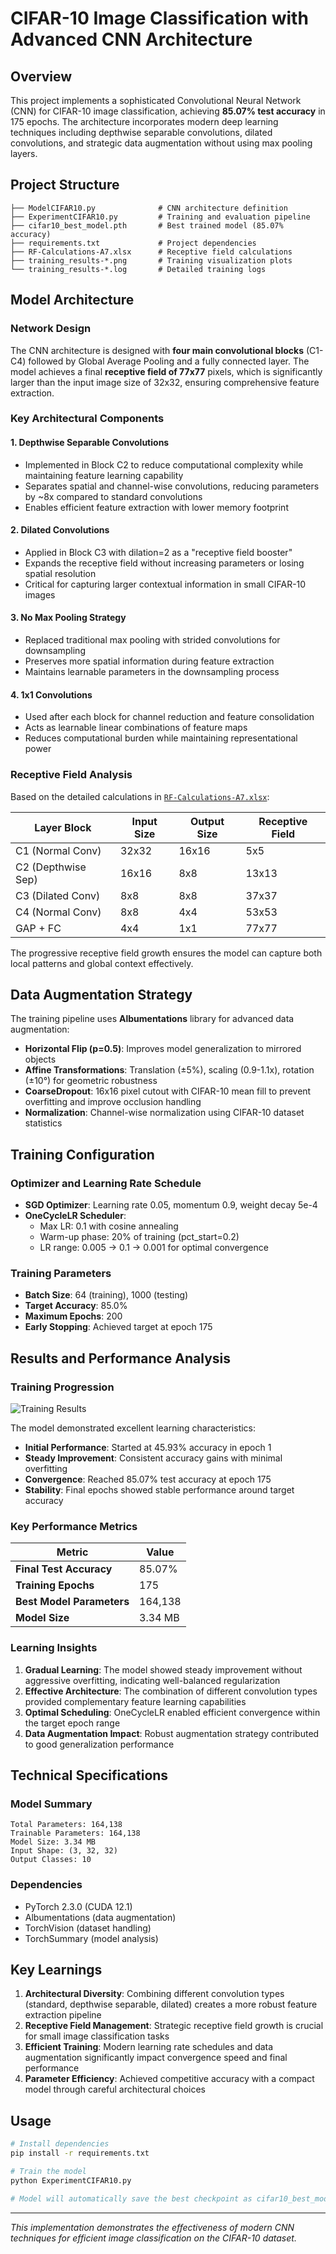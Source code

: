 # CIFAR-10 Image Classification with Advanced CNN Architecture

## Overview

This project implements a sophisticated Convolutional Neural Network (CNN) for CIFAR-10 image classification, achieving **85.07% test accuracy** in 175 epochs. The architecture incorporates modern deep learning techniques including depthwise separable convolutions, dilated convolutions, and strategic data augmentation without using max pooling layers.

## Project Structure

```text
├── ModelCIFAR10.py              # CNN architecture definition
├── ExperimentCIFAR10.py         # Training and evaluation pipeline
├── cifar10_best_model.pth       # Best trained model (85.07% accuracy)
├── requirements.txt             # Project dependencies
├── RF-Calculations-A7.xlsx      # Receptive field calculations
├── training_results-*.png       # Training visualization plots
└── training_results-*.log       # Detailed training logs
```

## Model Architecture

### Network Design

The CNN architecture is designed with **four main convolutional blocks** (C1-C4) followed by Global Average Pooling and a fully connected layer. The model achieves a final **receptive field of 77x77** pixels, which is significantly larger than the input image size of 32x32, ensuring comprehensive feature extraction.

### Key Architectural Components

#### 1. **Depthwise Separable Convolutions**

- Implemented in Block C2 to reduce computational complexity while maintaining feature learning capability
- Separates spatial and channel-wise convolutions, reducing parameters by ~8x compared to standard convolutions
- Enables efficient feature extraction with lower memory footprint

#### 2. **Dilated Convolutions**

- Applied in Block C3 with dilation=2 as a "receptive field booster"
- Expands the receptive field without increasing parameters or losing spatial resolution
- Critical for capturing larger contextual information in small CIFAR-10 images

#### 3. **No Max Pooling Strategy**

- Replaced traditional max pooling with strided convolutions for downsampling
- Preserves more spatial information during feature extraction
- Maintains learnable parameters in the downsampling process

#### 4. **1x1 Convolutions**

- Used after each block for channel reduction and feature consolidation
- Acts as learnable linear combinations of feature maps
- Reduces computational burden while maintaining representational power

### Receptive Field Analysis

Based on the detailed calculations in [`RF-Calculations-A7.xlsx`](RF-Calculations-A7.xlsx):

| Layer Block | Input Size | Output Size | Receptive Field |
|-------------|------------|-------------|-----------------|
| C1 (Normal Conv) | 32x32 | 16x16 | 5x5 |
| C2 (Depthwise Sep) | 16x16 | 8x8 | 13x13 |
| C3 (Dilated Conv) | 8x8 | 8x8 | 37x37 |
| C4 (Normal Conv) | 8x8 | 4x4 | 53x53 |
| GAP + FC | 4x4 | 1x1 | 77x77 |

The progressive receptive field growth ensures the model can capture both local patterns and global context effectively.

## Data Augmentation Strategy

The training pipeline uses **Albumentations** library for advanced data augmentation:

- **Horizontal Flip (p=0.5)**: Improves model generalization to mirrored objects
- **Affine Transformations**: Translation (±5%), scaling (0.9-1.1x), rotation (±10°) for geometric robustness
- **CoarseDropout**: 16x16 pixel cutout with CIFAR-10 mean fill to prevent overfitting and improve occlusion handling
- **Normalization**: Channel-wise normalization using CIFAR-10 dataset statistics

## Training Configuration

### Optimizer and Learning Rate Schedule

- **SGD Optimizer**: Learning rate 0.05, momentum 0.9, weight decay 5e-4
- **OneCycleLR Scheduler**:
  - Max LR: 0.1 with cosine annealing
  - Warm-up phase: 20% of training (pct_start=0.2)
  - LR range: 0.005 → 0.1 → 0.001 for optimal convergence

### Training Parameters

- **Batch Size**: 64 (training), 1000 (testing)
- **Target Accuracy**: 85.0%
- **Maximum Epochs**: 200
- **Early Stopping**: Achieved target at epoch 175

## Results and Performance Analysis

### Training Progression

![Training Results](training_results-03102025-1723.png)

The model demonstrated excellent learning characteristics:

- **Initial Performance**: Started at 45.93% accuracy in epoch 1
- **Steady Improvement**: Consistent accuracy gains with minimal overfitting
- **Convergence**: Reached 85.07% test accuracy at epoch 175
- **Stability**: Final epochs showed stable performance around target accuracy

### Key Performance Metrics

| Metric | Value |
|--------|-------|
| **Final Test Accuracy** | 85.07% |
| **Training Epochs** | 175 |
| **Best Model Parameters** | 164,138 |
| **Model Size** | 3.34 MB |

### Learning Insights

1. **Gradual Learning**: The model showed steady improvement without aggressive overfitting, indicating well-balanced regularization
2. **Effective Architecture**: The combination of different convolution types provided complementary feature learning capabilities
3. **Optimal Scheduling**: OneCycleLR enabled efficient convergence within the target epoch range
4. **Data Augmentation Impact**: Robust augmentation strategy contributed to good generalization performance

## Technical Specifications

### Model Summary

```text
Total Parameters: 164,138
Trainable Parameters: 164,138
Model Size: 3.34 MB
Input Shape: (3, 32, 32)
Output Classes: 10
```

### Dependencies

- PyTorch 2.3.0 (CUDA 12.1)
- Albumentations (data augmentation)
- TorchVision (dataset handling)
- TorchSummary (model analysis)

## Key Learnings

1. **Architectural Diversity**: Combining different convolution types (standard, depthwise separable, dilated) creates a more robust feature extraction pipeline
2. **Receptive Field Management**: Strategic receptive field growth is crucial for small image classification tasks
3. **Efficient Training**: Modern learning rate schedules and data augmentation significantly impact convergence speed and final performance
4. **Parameter Efficiency**: Achieved competitive accuracy with a compact model through careful architectural choices

## Usage

```bash
# Install dependencies
pip install -r requirements.txt

# Train the model
python ExperimentCIFAR10.py

# Model will automatically save the best checkpoint as cifar10_best_model.pth
```

---

*This implementation demonstrates the effectiveness of modern CNN techniques for efficient image classification on the CIFAR-10 dataset.*
